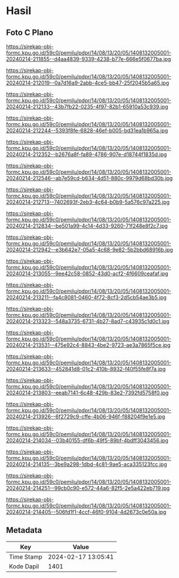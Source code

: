 # Hasil

## Foto C Plano

https://sirekap-obj-formc.kpu.go.id/59c0/pemilu/pdpr/14/08/13/20/05/1408132005001-20240214-211855--d4aa4839-9339-4238-b77e-666e5f0677ba.jpg

https://sirekap-obj-formc.kpu.go.id/59c0/pemilu/pdpr/14/08/13/20/05/1408132005001-20240214-212019--0a7d16a9-2abb-4ce5-bb47-25f2045b5a65.jpg

https://sirekap-obj-formc.kpu.go.id/59c0/pemilu/pdpr/14/08/13/20/05/1408132005001-20240214-212133--43b7fb22-0235-4f97-82b1-65910a53c939.jpg

https://sirekap-obj-formc.kpu.go.id/59c0/pemilu/pdpr/14/08/13/20/05/1408132005001-20240214-212244--5393f8fe-6828-46ef-b005-bd31ea1b965a.jpg

https://sirekap-obj-formc.kpu.go.id/59c0/pemilu/pdpr/14/08/13/20/05/1408132005001-20240214-212352--b2676a8f-fa89-4786-907e-d18744f1835d.jpg

https://sirekap-obj-formc.kpu.go.id/59c0/pemilu/pdpr/14/08/13/20/05/1408132005001-20240214-212546--ab7e59cd-b634-4d51-880c-9979d68bd30b.jpg

https://sirekap-obj-formc.kpu.go.id/59c0/pemilu/pdpr/14/08/13/20/05/1408132005001-20240214-212713--7402693f-2eb3-4c64-b0b9-5a576c97a225.jpg

https://sirekap-obj-formc.kpu.go.id/59c0/pemilu/pdpr/14/08/13/20/05/1408132005001-20240214-212834--be501a99-4c14-4d33-9260-71f248e8f2c7.jpg

https://sirekap-obj-formc.kpu.go.id/59c0/pemilu/pdpr/14/08/13/20/05/1408132005001-20240214-212942--e3b642e7-05a5-4c68-9e82-5b2bbd68916b.jpg

https://sirekap-obj-formc.kpu.go.id/59c0/pemilu/pdpr/14/08/13/20/05/1408132005001-20240214-213055--9ee42c58-0852-43d0-acf2-4f6609ceafaf.jpg

https://sirekap-obj-formc.kpu.go.id/59c0/pemilu/pdpr/14/08/13/20/05/1408132005001-20240214-213211--fa4c8081-0460-4f72-8cf3-2d5cb54ae3b5.jpg

https://sirekap-obj-formc.kpu.go.id/59c0/pemilu/pdpr/14/08/13/20/05/1408132005001-20240214-213323--548a3735-6731-4b27-8ad7-c43935c1d0c1.jpg

https://sirekap-obj-formc.kpu.go.id/59c0/pemilu/pdpr/14/08/13/20/05/1408132005001-20240214-213531--475e92c4-8843-4be2-9723-ae3a7865f5ce.jpg

https://sirekap-obj-formc.kpu.go.id/59c0/pemilu/pdpr/14/08/13/20/05/1408132005001-20240214-213633--452841d8-01c2-410b-8932-f40f55fe8f7a.jpg

https://sirekap-obj-formc.kpu.go.id/59c0/pemilu/pdpr/14/08/13/20/05/1408132005001-20240214-213803--eeab7141-6c48-429b-83e2-7392fd5758f0.jpg

https://sirekap-obj-formc.kpu.go.id/59c0/pemilu/pdpr/14/08/13/20/05/1408132005001-20240214-213926--6f2729c9-cffe-4b06-946f-f88204f9e1e5.jpg

https://sirekap-obj-formc.kpu.go.id/59c0/pemilu/pdpr/14/08/13/20/05/1408132005001-20240214-214034--03b40155-df6b-49f5-89bf-4bdff3043456.jpg

https://sirekap-obj-formc.kpu.go.id/59c0/pemilu/pdpr/14/08/13/20/05/1408132005001-20240214-214135--3be9a298-1dbd-4c81-9ae5-aca335123fcc.jpg

https://sirekap-obj-formc.kpu.go.id/59c0/pemilu/pdpr/14/08/13/20/05/1408132005001-20240214-214251--99cb0c90-e572-44a6-82f5-2e5a422eb719.jpg

https://sirekap-obj-formc.kpu.go.id/59c0/pemilu/pdpr/14/08/13/20/05/1408132005001-20240214-214405--506fd1f1-4ccf-46f0-9104-4d2673c0e50a.jpg


## Metadata

| Key        | Value               |
| ---------- | ------------------- |
| Time Stamp | 2024-02-17 13:05:41 |
| Kode Dapil | 1401                |



